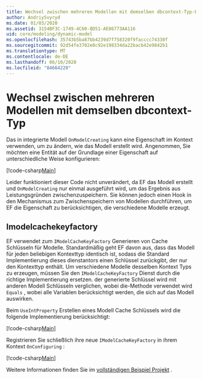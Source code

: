 ```yaml
---
title: Wechsel zwischen mehreren Modellen mit demselben dbcontext-Typ-EF Core
author: AndriySvyryd
ms.date: 01/03/2020
ms.assetid: 3154BF3C-1749-4C60-8D51-AE86773AA116
uid: core/modeling/dynamic-model
ms.openlocfilehash: 35743b5ba87bb4239d7f758320f9facccc74330f
ms.sourcegitcommit: 92d54fe3702e0c92e198334da22bacb42e9842b1
ms.translationtype: MT
ms.contentlocale: de-DE
ms.lasthandoff: 06/10/2020
ms.locfileid: "84664220"
---
```

# <a name="alternating-between-multiple-models-with-the-same-dbcontext-type"></a>Wechsel zwischen mehreren Modellen mit demselben dbcontext-Typ

Das in integrierte Modell `OnModelCreating` kann eine Eigenschaft im Kontext verwenden, um zu ändern, wie das Modell erstellt wird. Angenommen, Sie möchten eine Entität auf der Grundlage einer Eigenschaft auf unterschiedliche Weise konfigurieren:

[!code-csharp[Main](../../../samples/core/Modeling/DynamicModel/DynamicContext.cs?name=OnModelCreating)]

Leider funktioniert dieser Code nicht unverändert, da EF das Modell erstellt und `OnModelCreating` nur einmal ausgeführt wird, um das Ergebnis aus Leistungsgründen zwischenzuspeichern. Sie können jedoch einen Hook in den Mechanismus zum Zwischenspeichern von Modellen durchführen, um EF die Eigenschaft zu berücksichtigen, die verschiedene Modelle erzeugt.

## <a name="imodelcachekeyfactory"></a>Imodelcachekeyfactory

EF verwendet zum `IModelCacheKeyFactory` Generieren von Cache Schlüsseln für Modelle. Standardmäßig geht EF davon aus, dass das Modell für jeden beliebigen Kontexttyp identisch ist, sodass die Standard Implementierung dieses dienstantors einen Schlüssel zurückgibt, der nur den Kontexttyp enthält. Um verschiedene Modelle desselben Kontext Typs zu erzeugen, müssen Sie den `IModelCacheKeyFactory` Dienst durch die richtige Implementierung ersetzen. der generierte Schlüssel wird mit anderen Modell Schlüsseln verglichen, wobei die-Methode verwendet wird `Equals` , wobei alle Variablen berücksichtigt werden, die sich auf das Modell auswirken.

Beim `UseIntProperty` Erstellen eines Modell Cache Schlüssels wird die folgende Implementierung berücksichtigt:

[!code-csharp[Main](../../../samples/core/Modeling/DynamicModel/DynamicModelCacheKeyFactory.cs?name=DynamicModel)]

Registrieren Sie schließlich ihre neue `IModelCacheKeyFactory` in ihrem Kontext `OnConfiguring` :

[!code-csharp[Main](../../../samples/core/Modeling/DynamicModel/DynamicContext.cs?name=OnConfiguring)]

Weitere Informationen finden Sie im [vollständigen Beispiel Projekt](https://github.com/dotnet/EntityFramework.Docs/tree/master/samples/core/Modeling/DynamicModel) .
